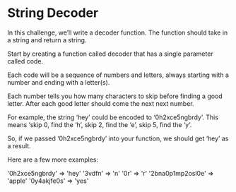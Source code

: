 # String Decoder

In this challenge, we’ll write a decoder function. The function should take in a string and return a string.

Start by creating a function called decoder that has a single parameter called code.

Each code will be a sequence of numbers and letters, always starting with a number and ending with a letter(s).

Each number tells you how many characters to skip before finding a good letter. After each good letter should come the next next number.

For example, the string ‘hey’ could be encoded to ‘0h2xce5ngbrdy’. This means ‘skip 0, find the ‘h’, skip 2, find the ‘e’, skip 5, find the ‘y’.

So, if we passed ‘0h2xce5ngbrdy’ into your function, we should get ‘hey’ as a result.

Here are a few more examples:

'0h2xce5ngbrdy' => 'hey'
'3vdfn' => 'n'
'0r' => 'r'
'2bna0p1mp2osl0e' => 'apple'
'0y4akjfe0s' => 'yes'

